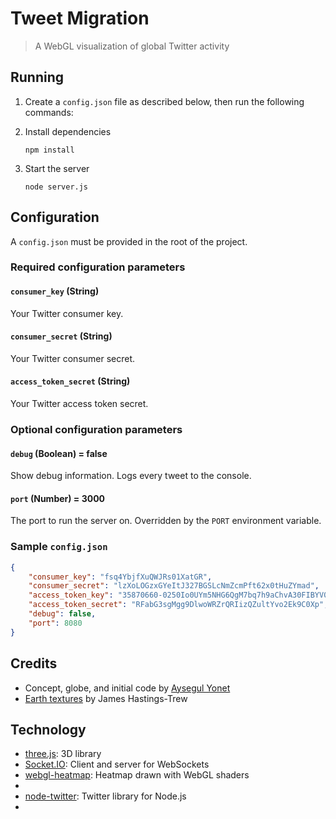 # Tweet Migration
> A WebGL visualization of global Twitter activity


## Running

1. Create a `config.json` file as described below, then run the following commands:

2. Install dependencies

	```
	npm install
	```

3. Start the server

	```
	node server.js
	```


## Configuration

A `config.json` must be provided in the root of the project.

### Required configuration parameters

#### `consumer_key` (String)

Your Twitter consumer key.

#### `consumer_secret` (String)

Your Twitter consumer secret.

#### `access_token_secret` (String)

Your Twitter access token secret.

### Optional configuration parameters

#### `debug` (Boolean) = false

Show debug information. Logs every tweet to the console.

#### `port` (Number) = 3000

The port to run the server on. Overridden by the `PORT` environment variable.

### Sample `config.json`

```json
{
	"consumer_key": "fsq4YbjfXuQWJRs01XatGR",
	"consumer_secret": "lzXoLOGzxGYeItJ327BGSLcNmZcmPft62x0tHuZYmad",
	"access_token_key": "35870660-0250Io0UYm5NHG6QgM7bq7h9aChvA30FIBYV0j1q,",
	"access_token_secret": "RFabG3sgMgg9DlwoWRZrQRIizQZultYvo2Ek9C0Xp",
	"debug": false,
	"port": 8080
}
```


## Credits

* Concept, globe, and initial code by [Aysegul Yonet]
* [Earth textures] by James Hastings-Trew

[Aysegul Yonet]: http://aysegulyonet.com/
[Earth textures]: http://planetpixelemporium.com/earth.html


## Technology

* [three.js]: 3D library
* [Socket.IO]: Client and server for WebSockets
* [webgl-heatmap]: Heatmap drawn with WebGL shaders
* [Node.js]: Server
* [node-twitter]: Twitter library for Node.js
* [HTML & CSS]: Menuing


[three.js]: https://github.com/mrdoob/three.js/
[Socket.IO]: http://socket.io/
[webgl-heatmap]: https://github.com/pyalot/webgl-heatmap
[Node.js]: http://nodejs.org/
[node-twitter]: https://github.com/desmondmorris/node-twitter
[HTML & CSS]: https://developer.mozilla.org/en-US/
